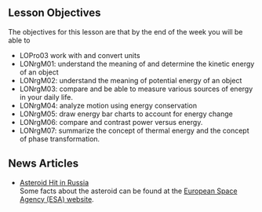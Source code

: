 ## Lesson Objectives

The objectives for this lesson are that by the end of the week you will be able to

* LOPro03 work with and convert units
* LONrgM01: understand the meaning of and determine the kinetic energy of an object 
* LONrgM02: understand the meaning of potential energy of an object
* LONrgM03: compare and be able to measure various sources of energy in your daily life.
* LONrgM04: analyze motion using energy conservation
* LONrgM05: draw energy bar charts to account for energy change
* LONrgM06: compare and contrast power versus energy.
* LONrgM07: summarize the concept of thermal energy and the concept of phase transformation.



## News Articles

* [Asteroid Hit in Russia](http://www.foxnews.com/science/2013/02/15/injuries-reported-after-meteorite-falls-in-russia-ural-mountains)  
  Some facts about the asteroid can be found at the [European Space Agency \(ESA\) website](http://www.esa.int/Our_Activities/Operations/Space_Situational_Awareness/Russia_asteroid_impact_ESA_update_and_assessment).



